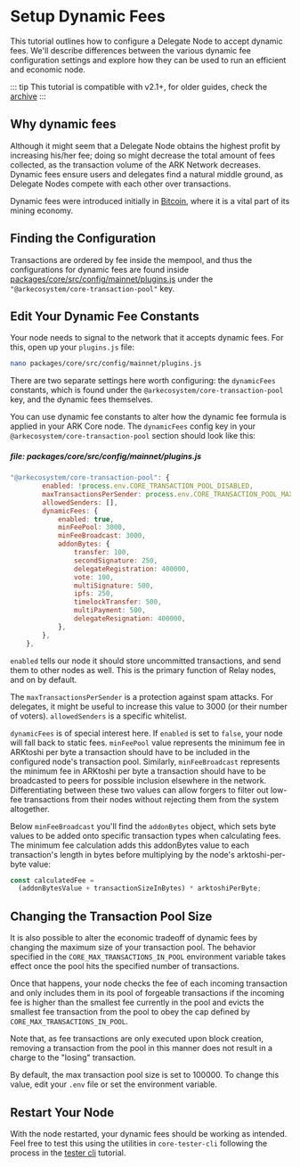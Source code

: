 # Setup Dynamic Fees

This tutorial outlines how to configure a Delegate Node to accept dynamic fees. We'll describe differences between the various dynamic fee configuration settings and explore how they can be used to run an efficient and economic node.

::: tip
This tutorial is compatible with v2.1+, for older guides, check the [archive](/archive/tutorials/dynamic-fees.md)
:::

## Why dynamic fees

Although it might seem that a Delegate Node obtains the highest profit by increasing his/her fee; doing so might decrease the total amount of fees collected, as the transaction volume of the ARK Network decreases. Dynamic fees ensure users and delegates find a natural middle ground, as Delegate Nodes compete with each other over transactions.

Dynamic fees were introduced initially in [Bitcoin](https://en.bitcoin.it/wiki/Miner_fees), where it is a vital part of its mining economy.

## Finding the Configuration

Transactions are ordered by fee inside the mempool, and thus the configurations for dynamic fees are found inside [packages/core/src/config/mainnet/plugins.js](https://github.com/ARKEcosystem/core/blob/master/packages/core/src/config/mainnet/plugins.js) under the `"@arkecosystem/core-transaction-pool"` key.

## Edit Your Dynamic Fee Constants

Your node needs to signal to the network that it accepts dynamic fees. For this, open up your `plugins.js` file:

```bash
nano packages/core/src/config/mainnet/plugins.js
```

There are two separate settings here worth configuring: the `dynamicFees` constants, which is found under the `@arkecosystem/core-transaction-pool` key, and the dynamic fees themselves.

You can use dynamic fee constants to alter how the dynamic fee formula is applied in your ARK Core node. The `dynamicFees` config key in your `@arkecosystem/core-transaction-pool` section should look like this:

##### file: packages/core/src/config/mainnet/plugins.js

```js
"@arkecosystem/core-transaction-pool": {
        enabled: !process.env.CORE_TRANSACTION_POOL_DISABLED,
        maxTransactionsPerSender: process.env.CORE_TRANSACTION_POOL_MAX_PER_SENDER || 300,
        allowedSenders: [],
        dynamicFees: {
            enabled: true,
            minFeePool: 3000,
            minFeeBroadcast: 3000,
            addonBytes: {
                transfer: 100,
                secondSignature: 250,
                delegateRegistration: 400000,
                vote: 100,
                multiSignature: 500,
                ipfs: 250,
                timelockTransfer: 500,
                multiPayment: 500,
                delegateResignation: 400000,
            },
        },
    },
```

`enabled` tells our node it should store uncommitted transactions, and send them to other nodes as well. This is the primary function of Relay nodes, and on by default.

The `maxTransactionsPerSender` is a protection against spam attacks. For delegates, it might be useful to increase this value to 3000 (or their number of voters). `allowedSenders` is a specific whitelist.

`dynamicFees` is of special interest here. If `enabled` is set to `false`, your node will fall back to static fees. `minFeePool` value represents the minimum fee in ARKtoshi per byte a transaction should have to be included in the configured node's transaction pool. Similarly, `minFeeBroadcast` represents the minimum fee in ARKtoshi per byte a transaction should have to be broadcasted to peers for possible inclusion elsewhere in the network. Differentiating between these two values can allow forgers to filter out low-fee transactions from their nodes without rejecting them from the system altogether.

Below `minFeeBroadcast` you'll find the `addonBytes` object, which sets byte values to be added onto specific transaction types when calculating fees. The minimum fee calculation adds this addonBytes value to each transaction's length in bytes before multiplying by the node's arktoshi-per-byte value:

```js
const calculatedFee =
  (addonBytesValue + transactionSizeInBytes) * arktoshiPerByte;
```

## Changing the Transaction Pool Size

It is also possible to alter the economic tradeoff of dynamic fees by changing the maximum size of your transaction pool. The behavior specified in the `CORE_MAX_TRANSACTIONS_IN_POOL` environment variable takes effect once the pool hits the specified number of transactions.

Once that happens, your node checks the fee of each incoming transaction and only includes them in its pool of forgeable transactions if the incoming fee is higher than the smallest fee currently in the pool and evicts the smallest fee transaction from the pool to obey the cap defined by `CORE_MAX_TRANSACTIONS_IN_POOL`.

Note that, as fee transactions are only executed upon block creation, removing a transaction from the pool in this manner does not result in a charge to the "losing" transaction.

By default, the max transaction pool size is set to 100000. To change this value, edit your `.env` file or set the environment variable.

## Restart Your Node

With the node restarted, your dynamic fees should be working as intended. Feel free to test this using the utilities in `core-tester-cli` following the process in the [tester cli](/tutorials/developer/tester-cli-transaction.html) tutorial.
